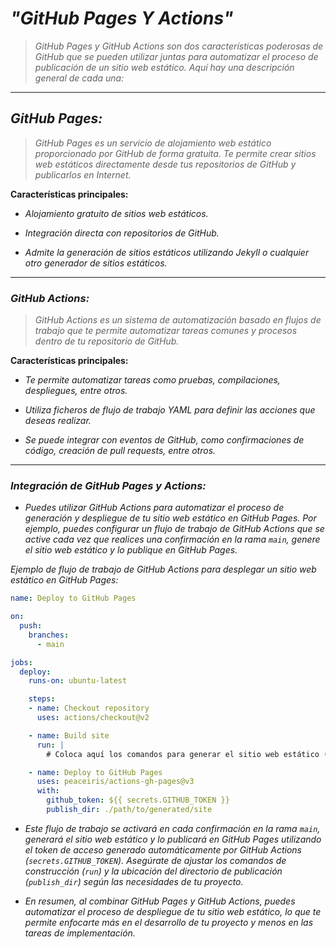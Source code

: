 <!-- Autor: Daniel Benjamin Perez Morales -->
<!-- GitHub: https://github.com/DanielBenjaminPerezMoralesDev13 -->
<!-- Gitlab: https://gitlab.com/DanielBenjaminPerezMoralesDev13 -->
<!-- Correo electrónico: danielperezdev@proton.me -->

# ***"GitHub Pages Y Actions"***

> *GitHub Pages y GitHub Actions son dos características poderosas de GitHub que se pueden utilizar juntas para automatizar el proceso de publicación de un sitio web estático. Aquí hay una descripción general de cada una:*

---

## ***GitHub Pages:***

> *GitHub Pages es un servicio de alojamiento web estático proporcionado por GitHub de forma gratuita. Te permite crear sitios web estáticos directamente desde tus repositorios de GitHub y publicarlos en Internet.*

**Características principales:**

- *Alojamiento gratuito de sitios web estáticos.*

- *Integración directa con repositorios de GitHub.*

- *Admite la generación de sitios estáticos utilizando Jekyll o cualquier otro generador de sitios estáticos.*

---

### ***GitHub Actions:***

> *GitHub Actions es un sistema de automatización basado en flujos de trabajo que te permite automatizar tareas comunes y procesos dentro de tu repositorio de GitHub.*

**Características principales:**

- *Te permite automatizar tareas como pruebas, compilaciones, despliegues, entre otros.*

- *Utiliza ficheros de flujo de trabajo YAML para definir las acciones que deseas realizar.*

- *Se puede integrar con eventos de GitHub, como confirmaciones de código, creación de pull requests, entre otros.*

---

### ***Integración de GitHub Pages y Actions:***

- *Puedes utilizar GitHub Actions para automatizar el proceso de generación y despliegue de tu sitio web estático en GitHub Pages. Por ejemplo, puedes configurar un flujo de trabajo de GitHub Actions que se active cada vez que realices una confirmación en la rama `main`, genere el sitio web estático y lo publique en GitHub Pages.*

*Ejemplo de flujo de trabajo de GitHub Actions para desplegar un sitio web estático en GitHub Pages:*

```yaml
name: Deploy to GitHub Pages

on:
  push:
    branches:
      - main

jobs:
  deploy:
    runs-on: ubuntu-latest

    steps:
    - name: Checkout repository
      uses: actions/checkout@v2

    - name: Build site
      run: |
        # Coloca aquí los comandos para generar el sitio web estático (por ejemplo, npm run build, hugo, jekyll, etc.)

    - name: Deploy to GitHub Pages
      uses: peaceiris/actions-gh-pages@v3
      with:
        github_token: ${{ secrets.GITHUB_TOKEN }}
        publish_dir: ./path/to/generated/site
```

- *Este flujo de trabajo se activará en cada confirmación en la rama `main`, generará el sitio web estático y lo publicará en GitHub Pages utilizando el token de acceso generado automáticamente por GitHub Actions (`secrets.GITHUB_TOKEN`). Asegúrate de ajustar los comandos de construcción (`run`) y la ubicación del directorio de publicación (`publish_dir`) según las necesidades de tu proyecto.*

- *En resumen, al combinar GitHub Pages y GitHub Actions, puedes automatizar el proceso de despliegue de tu sitio web estático, lo que te permite enfocarte más en el desarrollo de tu proyecto y menos en las tareas de implementación.*
